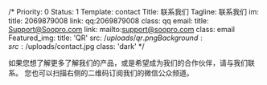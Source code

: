 /*
Priority: 0
Status: 1
Template: contact
Title: 联系我们
Tagline: 联系我们
im: 
  title: 2069879008
  link: qq:2069879008
  class: qq
email:
  title: Support@Soopro.com
  link: mailto:support@soopro.com
  class: email
Featured_img:
  title: 'QR'
  src: /$uploads/qr.png
Background:
  src: /$uploads/contact.jpg
  class: 'dark'
*/

<p>
  如果您想了解更多了解我们的产品，或是希望成为我们的合作伙伴，请与我们联系。
  您也可以扫描右侧的二维码订阅我们的微信公众频道。
</p>